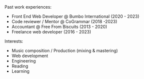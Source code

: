 Past work experiences:
- Front End Web Developer @ Bumbo International (2020 - 2023)
- Code reviewer / Mentor @ CoGrammar (2018 -2023)
- Accountant @ Free From Biscuits (2013 - 2020)
- Freelance web developer (2016 - 2023)

Interests:
- Music composition / Production (mixing & mastering)
- Web development
- Engineering
- Reading
- Learning
